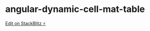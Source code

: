 # angular-dynamic-cell-mat-table

[Edit on StackBlitz ⚡️](https://stackblitz.com/edit/angular-dynamic-cell-mat-table)